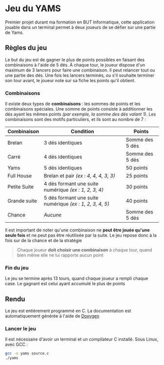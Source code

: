 # Jeu du YAMS

Premier projet durant ma formation en BUT Informatique, cette application jouable dans un terminal permet à deux joueurs de se défier sur une partie de Yams.

## Règles du jeu

Le but du jeu est de gagner le plus de points possibles en faisant des combinaisons à l'aide de 5 dés. À chaque tour, le joueur dispose d'un maximum de 3 lancers pour faire une combinaison. Il peut relancer tout ou une partie des dés. Une fois les lancers terminés, ou s'il souhaite terminer son tour avant, le joueur note sur sa fiche les points qu'il obtient.

### Combinaisons

Il existe deux types de **combinaisons** : les sommes de points et les combinaisons spéciales. Une somme de points consiste à additionner les dés ayant les mêmes points *(par exemple, la somme des dés valant 1)*. Les combinaisons sont des motifs particuliers, et ils sont au nombre de 7 :

| Combinaison | Condition | Points |
| - | - | - |
| Brelan | 3 dés identiques | Somme des 5 dés |
| Carré | 4 dés identiques | Somme des 5 dés |
| Yams | 5 dés identiques | 50 points |
| Full House | Brelan et pair *(ex : 4, 4, 4, 3, 3)* | 25 points |
| Petite Suite | 4 dés formant une suite numérique *(ex : 1, 2, 3, 4)* | 30 points |
| Grande suite | 5 dés formant une suite numérique *(ex : 1, 2, 3, 4, 5)* | 40 points |
| Chance | *Aucune* | Somme des 5 dés |

Il est important de noter qu'une combinaison ne **peut être jouée qu'une seule fois** et ne peut pas être réutilisée par la suite. Le jeu repose donc à la fois sur de la chance et de la stratégie

> Chaque joueur **doit choisir une combinaison** à chaque tour, quand bien même elle ne lui rapporte aucun point
### Fin du jeu
Le jeu se termine après 13 tours, quand chaque joueur a rempli chaque case. Le gagnant est celui ayant accumulé le plus de points


## Rendu

Le jeu est entièrement programmé en C. La documentation est automatiquement générée à l'aide de [Doxygen](https://www.doxygen.nl/index.html)

### Lancer le jeu

Il est nécessaire d'avoir un terminal et un compilateur C installé. Sous Linux, avec GCC :

```bash
gcc -o yams source.c
./yams
```
